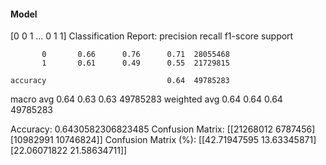 #### Model
[0 0 1 ... 0 1 1]
Classification Report:
              precision    recall  f1-score   support

           0       0.66      0.76      0.71  28055468
           1       0.61      0.49      0.55  21729815

    accuracy                           0.64  49785283
   macro avg       0.64      0.63      0.63  49785283
weighted avg       0.64      0.64      0.64  49785283

Accuracy: 0.6430582306823485
Confusion Matrix:
[[21268012  6787456]
 [10982991 10746824]]
Confusion Matrix (%):
[[42.71947595 13.63345871]
 [22.06071822 21.58634711]]
